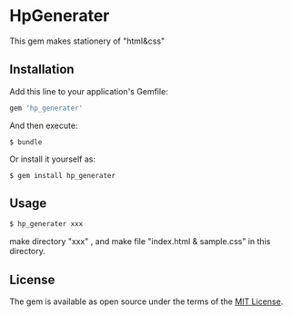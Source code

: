 # HpGenerater

This gem makes stationery of "html&css"

## Installation

Add this line to your application's Gemfile:

```ruby
gem 'hp_generater'
```

And then execute:

    $ bundle

Or install it yourself as:

    $ gem install hp_generater

## Usage

```ruby
$ hp_generater xxx
```
make directory "xxx" , and make file "index.html & sample.css" in this directory.


## License

The gem is available as open source under the terms of the [MIT License](https://opensource.org/licenses/MIT).
